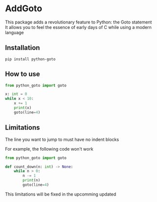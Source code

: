 # AddGoto

This package adds a revolutionary feature to Python: the Goto statement<br>
It allows you to feel the essence of early days of C while using a modern language

## Installation

```
pip install python-goto
```

## How to use

```python
from python_goto import goto

x: int = 0
while x < 10:
    x += 1
    print(x)
    goto(line=4)
```

## Limitations

The line you want to jump to must have no indent blocks

For example, the following code won't work

```python
from python_goto import goto

def count_down(n: int) -> None:
    while n > 0:
        n -= 1
        print(n)
        goto(line=4)
```

This limitations will be fixed in the upcomming updated
